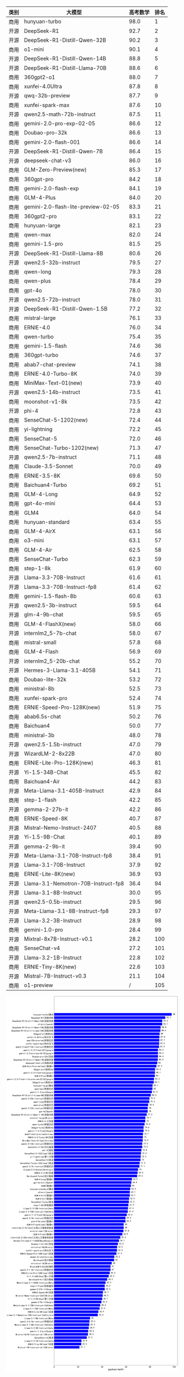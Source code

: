 
| 类别 | 大模型                         | 高考数学 | 排名 |
|-----|------------------------------|---------|----|
|商用|hunyuan-turbo|98.0|1|
|开源|DeepSeek-R1|92.7|2|
|开源|DeepSeek-R1-Distill-Qwen-32B|90.2|3|
|商用|o1-mini|90.1|4|
|开源|DeepSeek-R1-Distill-Qwen-14B|88.8|5|
|开源|DeepSeek-R1-Distill-Llama-70B|88.6|6|
|商用|360gpt2-o1|88.0|7|
|商用|xunfei-4.0Ultra|87.8|8|
|开源|qwq-32b-preview|87.7|9|
|商用|xunfei-spark-max|87.6|10|
|开源|qwen2.5-math-72b-instruct|87.5|11|
|商用|gemini-2.0-pro-exp-02-05|86.6|12|
|商用|Doubao-pro-32k|86.6|13|
|商用|gemini-2.0-flash-001|86.6|14|
|开源|DeepSeek-R1-Distill-Qwen-7B|86.4|15|
|开源|deepseek-chat-v3|86.0|16|
|商用|GLM-Zero-Preview(new)|85.3|17|
|商用|360gpt-pro|84.2|18|
|商用|gemini-2.0-flash-exp|84.1|19|
|商用|GLM-4-Plus|84.0|20|
|商用|gemini-2.0-flash-lite-preview-02-05|83.3|21|
|商用|360gpt2-pro|83.1|22|
|商用|hunyuan-large|82.1|23|
|商用|qwen-max|82.0|24|
|商用|gemini-1.5-pro|81.5|25|
|开源|DeepSeek-R1-Distill-Llama-8B|80.6|26|
|开源|qwen2.5-32b-instruct|79.5|27|
|商用|qwen-long|79.3|28|
|商用|qwen-plus|78.4|29|
|商用|gpt-4o|78.0|30|
|开源|qwen2.5-72b-instruct|78.0|31|
|开源|DeepSeek-R1-Distill-Qwen-1.5B|77.2|32|
|商用|mistral-large|76.1|33|
|商用|ERNIE-4.0|76.0|34|
|商用|qwen-turbo|75.4|35|
|商用|gemini-1.5-flash|74.6|36|
|商用|360gpt-turbo|74.6|37|
|商用|abab7-chat-preview|74.1|38|
|商用|ERNIE-4.0-Turbo-8K|74.0|39|
|商用|MiniMax-Text-01(new)|73.9|40|
|开源|qwen2.5-14b-instruct|73.5|41|
|商用|moonshot-v1-8k|73.5|42|
|开源|phi-4|72.8|43|
|商用|SenseChat-5-1202(new)|72.4|44|
|商用|yi-lightning|72.2|45|
|商用|SenseChat-5|72.0|46|
|商用|SenseChat-Turbo-1202(new)|71.3|47|
|开源|qwen2.5-7b-instruct|71.1|48|
|商用|Claude-3.5-Sonnet|70.0|49|
|商用|ERNIE-3.5-8K|69.6|50|
|商用|Baichuan4-Turbo|69.2|51|
|商用|GLM-4-Long|64.9|52|
|商用|gpt-4o-mini|64.4|53|
|商用|GLM4|64.0|54|
|商用|hunyuan-standard|63.4|55|
|商用|GLM-4-AirX|63.1|56|
|商用|o3-mini|63.1|57|
|商用|GLM-4-Air|62.5|58|
|商用|SenseChat-Turbo|62.3|59|
|商用|step-1-8k|61.9|60|
|开源|Llama-3.3-70B-Instruct|61.6|61|
|开源|Llama-3.3-70B-Instruct-fp8|61.4|62|
|商用|gemini-1.5-flash-8b|60.6|63|
|开源|qwen2.5-3b-instruct|59.5|64|
|开源|glm-4-9b-chat|59.5|65|
|商用|GLM-4-FlashX(new)|58.0|66|
|开源|internlm2_5-7b-chat|58.0|67|
|商用|mistral-small|57.8|68|
|商用|GLM-4-Flash|56.9|69|
|开源|internlm2_5-20b-chat|55.2|70|
|开源|Hermes-3-Llama-3.1-405B|54.1|71|
|商用|Doubao-lite-32k|53.2|72|
|商用|ministral-8b|52.5|73|
|商用|xunfei-spark-pro|52.4|74|
|商用|ERNIE-Speed-Pro-128K(new)|51.9|75|
|商用|abab6.5s-chat|50.2|76|
|商用|Baichuan4|50.0|77|
|商用|ministral-3b|48.0|78|
|开源|qwen2.5-1.5b-instruct|47.0|79|
|开源|WizardLM-2-8x22B|47.0|80|
|商用|ERNIE-Lite-Pro-128K(new)|46.3|81|
|开源|Yi-1.5-34B-Chat|45.5|82|
|商用|Baichuan4-Air|44.2|83|
|开源|Meta-Llama-3.1-405B-Instruct|42.9|84|
|商用|step-1-flash|42.2|85|
|开源|gemma-2-27b-it|42.2|86|
|商用|ERNIE-Speed-8K|40.7|87|
|开源|Mistral-Nemo-Instruct-2407|40.5|88|
|开源|Yi-1.5-9B-Chat|40.1|89|
|开源|gemma-2-9b-it|39.4|90|
|开源|Meta-Llama-3.1-70B-Instruct-fp8|38.4|91|
|开源|Llama-3.1-70B-Instruct|37.9|92|
|商用|ERNIE-Lite-8K(new)|36.9|93|
|开源|Llama-3.1-Nemotron-70B-Instruct-fp8|36.4|94|
|开源|Llama-3.1-8B-Instruct|30.0|95|
|开源|qwen2.5-0.5b-instruct|29.5|96|
|开源|Meta-Llama-3.1-8B-Instruct-fp8|29.3|97|
|开源|Llama-3.2-3B-Instruct|28.9|98|
|商用|gemini-1.0-pro|28.4|99|
|开源|Mixtral-8x7B-Instruct-v0.1|28.2|100|
|商用|SenseChat-v4|27.2|101|
|开源|Llama-3.2-1B-Instruct|22.8|102|
|商用|ERNIE-Tiny-8K(new)|22.6|103|
|开源|Mistral-7B-Instruct-v0.3|21.1|104|
|商用|o1-preview|/|105|


![lin](../pic/gaokao-math.png)
